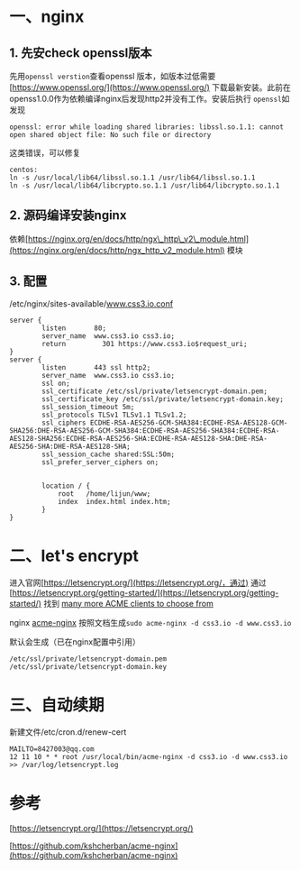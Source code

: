 # 一、nginx

## 1. 先安check openssl版本

先用`openssl verstion`查看openssl 版本，如版本过低需要[https://www.openssl.org/](https://www.openssl.org/) 下载最新安装。此前在openss1.0.0作为依赖编译nginx后发现http2并没有工作。安装后执行 `openssl`如发现

```
openssl: error while loading shared libraries: libssl.so.1.1: cannot open shared object file: No such file or directory
```

这类错误，可以修复

```
centos:
ln -s /usr/local/lib64/libssl.so.1.1 /usr/lib64/libssl.so.1.1
ln -s /usr/local/lib64/libcrypto.so.1.1 /usr/lib64/libcrypto.so.1.1
```

## 2. 源码编译安装nginx

依赖[https://nginx.org/en/docs/http/ngx\_http\_v2\_module.html](https://nginx.org/en/docs/http/ngx_http_v2_module.html) 模块

## 3. 配置

/etc/nginx/sites-available/www.css3.io.conf

```nginx
server {
        listen       80;
        server_name  www.css3.io css3.io;
        return         301 https://www.css3.io$request_uri;
}
server {
        listen       443 ssl http2;
        server_name  www.css3.io css3.io;
        ssl on;
        ssl_certificate /etc/ssl/private/letsencrypt-domain.pem;
        ssl_certificate_key /etc/ssl/private/letsencrypt-domain.key;
        ssl_session_timeout 5m;
        ssl_protocols TLSv1 TLSv1.1 TLSv1.2;
        ssl_ciphers ECDHE-RSA-AES256-GCM-SHA384:ECDHE-RSA-AES128-GCM-SHA256:DHE-RSA-AES256-GCM-SHA384:ECDHE-RSA-AES256-SHA384:ECDHE-RSA-AES128-SHA256:ECDHE-RSA-AES256-SHA:ECDHE-RSA-AES128-SHA:DHE-RSA-AES256-SHA:DHE-RSA-AES128-SHA;
        ssl_session_cache shared:SSL:50m;
        ssl_prefer_server_ciphers on;


        location / {
            root   /home/lijun/www;
            index  index.html index.htm;
        }
}
```

# 二、let's encrypt

进入官网[https://letsencrypt.org/](https://letsencrypt.org/，通过)  通过 [https://letsencrypt.org/getting-started/](https://letsencrypt.org/getting-started/) 找到 [many more ACME clients to choose from](https://letsencrypt.org/docs/client-options/)

nginx [acme-nginx](https://github.com/kshcherban/acme-nginx) 按照文档生成`sudo acme-nginx -d css3.io -d www.css3.io`

默认会生成（已在nginx配置中引用）

```
/etc/ssl/private/letsencrypt-domain.pem
/etc/ssl/private/letsencrypt-domain.key
```

# 三、自动续期

新建文件/etc/cron.d/renew-cert

```
MAILTO=8427003@qq.com
12 11 10 * * root /usr/local/bin/acme-nginx -d css3.io -d www.css3.io >> /var/log/letsencrypt.log
```

# 参考

[https://letsencrypt.org/](https://letsencrypt.org/)

[https://github.com/kshcherban/acme-nginx](https://github.com/kshcherban/acme-nginx)

